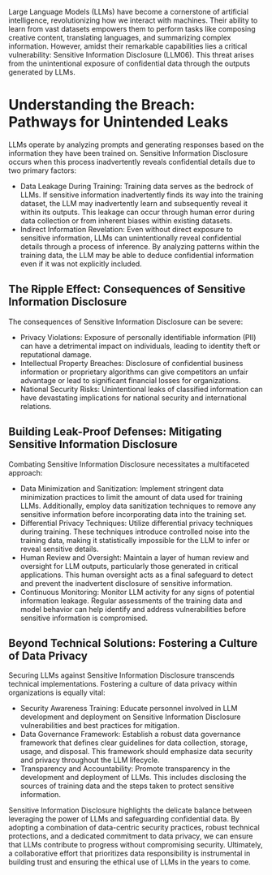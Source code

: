 Large Language Models (LLMs) have become a cornerstone of artificial intelligence, revolutionizing how we interact with machines. Their ability to learn from vast datasets empowers them to perform tasks like composing creative content, translating languages, and summarizing complex information. However, amidst their remarkable capabilities lies a critical vulnerability: Sensitive Information Disclosure (LLM06). This threat arises from the unintentional exposure of confidential data through the outputs generated by LLMs.

# Understanding the Breach: Pathways for Unintended Leaks

LLMs operate by analyzing prompts and generating responses based on the information they have been trained on. Sensitive Information Disclosure occurs when this process inadvertently reveals confidential details due to two primary factors:

- Data Leakage During Training: Training data serves as the bedrock of LLMs. If sensitive information inadvertently finds its way into the training dataset, the LLM may inadvertently learn and subsequently reveal it within its outputs. This leakage can occur through human error during data collection or from inherent biases within existing datasets.
- Indirect Information Revelation: Even without direct exposure to sensitive information, LLMs can unintentionally reveal confidential details through a process of inference. By analyzing patterns within the training data, the LLM may be able to deduce confidential information even if it was not explicitly included.
## The Ripple Effect: Consequences of Sensitive Information Disclosure

The consequences of Sensitive Information Disclosure can be severe:

- Privacy Violations: Exposure of personally identifiable information (PII) can have a detrimental impact on individuals, leading to identity theft or reputational damage.
- Intellectual Property Breaches: Disclosure of confidential business information or proprietary algorithms can give competitors an unfair advantage or lead to significant financial losses for organizations.
- National Security Risks: Unintentional leaks of classified information can have devastating implications for national security and international relations.
## Building Leak-Proof Defenses: Mitigating Sensitive Information Disclosure

Combating Sensitive Information Disclosure necessitates a multifaceted approach:

- Data Minimization and Sanitization: Implement stringent data minimization practices to limit the amount of data used for training LLMs. Additionally, employ data sanitization techniques to remove any sensitive information before incorporating data into the training set.
- Differential Privacy Techniques: Utilize differential privacy techniques during training. These techniques introduce controlled noise into the training data, making it statistically impossible for the LLM to infer or reveal sensitive details.
- Human Review and Oversight: Maintain a layer of human review and oversight for LLM outputs, particularly those generated in critical applications. This human oversight acts as a final safeguard to detect and prevent the inadvertent disclosure of sensitive information.
- Continuous Monitoring: Monitor LLM activity for any signs of potential information leakage. Regular assessments of the training data and model behavior can help identify and address vulnerabilities before sensitive information is compromised.
## Beyond Technical Solutions: Fostering a Culture of Data Privacy

Securing LLMs against Sensitive Information Disclosure transcends technical implementations. Fostering a culture of data privacy within organizations is equally vital:

- Security Awareness Training: Educate personnel involved in LLM development and deployment on Sensitive Information Disclosure vulnerabilities and best practices for mitigation.
- Data Governance Framework: Establish a robust data governance framework that defines clear guidelines for data collection, storage, usage, and disposal. This framework should emphasize data security and privacy throughout the LLM lifecycle.
- Transparency and Accountability: Promote transparency in the development and deployment of LLMs. This includes disclosing the sources of training data and the steps taken to protect sensitive information.


Sensitive Information Disclosure highlights the delicate balance between leveraging the power of LLMs and safeguarding confidential data. By adopting a combination of data-centric security practices, robust technical protections, and a dedicated commitment to data privacy, we can ensure that LLMs contribute to progress without compromising security.  Ultimately, a collaborative effort that prioritizes data responsibility is instrumental in building trust and ensuring the ethical use of LLMs in the years to come.
